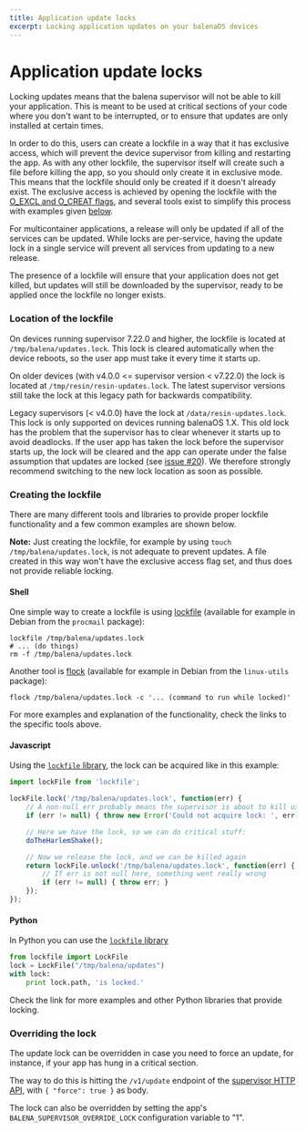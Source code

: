 ```yaml
---
title: Application update locks
excerpt: Locking application updates on your balenaOS devices
---
```


# Application update locks

Locking updates means that the balena supervisor will not be able to kill your application. This is meant to be used at critical sections of your code where you don't want to be interrupted, or to ensure that updates are only installed at certain times.

In order to do this, users can create a lockfile in a way that it has exclusive access, which will prevent the device supervisor from killing and restarting the app. As with any other lockfile, the supervisor itself will create such a file before killing the app, so you should only create it in exclusive mode. This means that the lockfile should only be created if it doesn't already exist. The exclusive access is achieved by opening the lockfile with the [O_EXCL and O_CREAT flags](https://linux.die.net/man/3/open), and several tools exist to simplify this process with examples given [below](#creating-the-lockfile).

For multicontainer applications, a release will only be updated if all of the services can be updated. While locks are per-service, having the update lock in a single service will prevent all services from updating to a new release.

The presence of a lockfile will ensure that your application does not get killed, but updates will still be downloaded by the supervisor, ready to be applied once the lockfile no longer exists.

### Location of the lockfile

On devices running supervisor 7.22.0 and higher, the lockfile is located at `/tmp/balena/updates.lock`. This lock is cleared automatically when the device reboots, so the user app must take it every time it starts up.

On older devices (with v4.0.0 <= supervisor version < v7.22.0) the lock is located at `/tmp/resin/resin-updates.lock`. The latest supervisor versions still take the lock at this legacy path for backwards compatibility.

Legacy supervisors (< v4.0.0) have the lock at `/data/resin-updates.lock`. This lock is only supported on devices running balenaOS 1.X.
This old lock has the problem that the supervisor has to clear whenever it starts up to avoid deadlocks. If the user app
has taken the lock before the supervisor starts up, the lock will be cleared and the app can operate under the false
assumption that updates are locked (see [issue #20](https://github.com/resin-io/resin-supervisor/issues/20)). We therefore strongly recommend switching to the new lock location as soon as possible.

### Creating the lockfile

There are many different tools and libraries to provide proper lockfile functionality and a few common examples are shown below.

__Note:__ Just creating the lockfile, for example by using `touch /tmp/balena/updates.lock`, is not adequate to prevent updates. A file created in this way won't have the exclusive access flag set, and thus does not provide reliable locking.

#### Shell

One simple way to create a lockfile is using [lockfile](https://linux.die.net/man/1/lockfile) (available for example in Debian from the `procmail` package):

```shell
lockfile /tmp/balena/updates.lock
# ... (do things)
rm -f /tmp/balena/updates.lock
```

Another tool is [flock](https://linux.die.net/man/1/flock) (available for example in Debian from the `linux-utils` package):

```shell
flock /tmp/balena/updates.lock -c '... (command to run while locked)'
```

For more examples and explanation of the functionality, check the links to the specific tools above.

#### Javascript

Using the [`lockfile` library](https://www.npmjs.com/package/lockfile), the lock can be acquired like in this example:
```javascript
import lockFile from 'lockfile';

lockFile.lock('/tmp/balena/updates.lock', function(err) {
	// A non-null err probably means the supervisor is about to kill us
	if (err != null) { throw new Error('Could not acquire lock: ', err); }

	// Here we have the lock, so we can do critical stuff:
	doTheHarlemShake();

	// Now we release the lock, and we can be killed again
	return lockFile.unlock('/tmp/balena/updates.lock', function(err) {
		// If err is not null here, something went really wrong
		if (err != null) { throw err; }
	});
});
```

#### Python

In Python you can use the [`lockfile` library](http://pythonhosted.org/lockfile/lockfile.html#examples)
```python
from lockfile import LockFile
lock = LockFile("/tmp/balena/updates")
with lock:
    print lock.path, 'is locked.'
```
Check the link for more examples and other Python libraries that provide locking.

### Overriding the lock

The update lock can be overridden in case you need to force an update, for instance, if your app has hung in a critical section.

The way to do this is hitting the `/v1/update` endpoint of the [supervisor HTTP API](./API.md), with `{ "force": true }` as body.

The lock can also be overridden by setting the app's `BALENA_SUPERVISOR_OVERRIDE_LOCK` configuration variable to "1".
